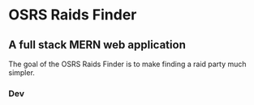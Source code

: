 #   OSRS Raids Finder

##  A full stack MERN web application

The goal of the OSRS Raids Finder is to make finding a raid party much simpler.

### Dev

